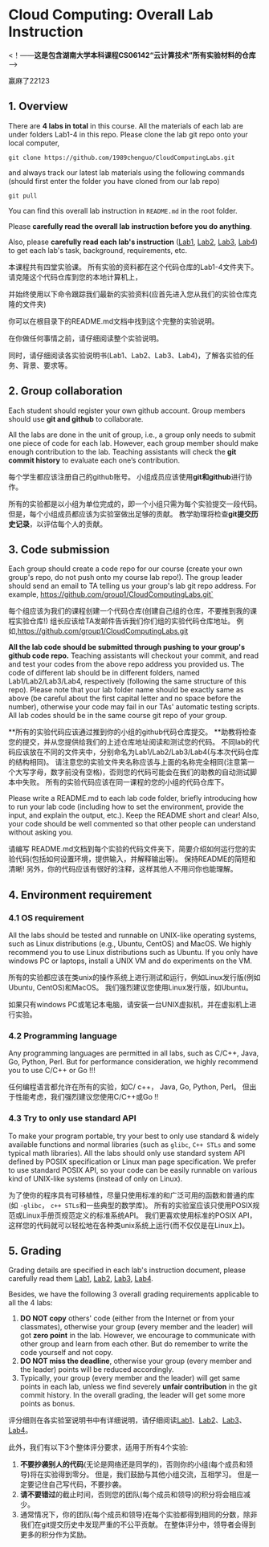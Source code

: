 # Cloud Computing: Overall Lab Instruction

<!--**This is the repo containing all the lab materials for undergraduate course CS06142 "Cloud Computing Techniques" at Hunan University**-->

<！——**这是包含湖南大学本科课程CS06142“云计算技术”所有实验材料的仓库**——>

赢麻了22123

## 1. Overview

There are **4 labs in total** in this course. All the materials of each lab are under folders Lab1-4 in this repo. Please clone the lab git repo onto your local computer,

`git clone https://github.com/1989chenguo/CloudComputingLabs.git`

and always track our latest lab materials using the following commands (should first enter the folder you have cloned from our lab repo)

`git pull`

You can find this overall lab instruction in `README.md` in the root folder.

Please **carefully read the overall lab instruction before you do anything**.

Also, please **carefully read each lab's instruction** ([Lab1](Lab1/README.md), [Lab2](Lab2/README.md), [Lab3](Lab3/README.md), [Lab4](Lab4/README.md)) to get each lab's task, background, requirements, etc.

本课程共有四堂实验课。 所有实验的资料都在这个代码仓库的Lab1-4文件夹下。 请克隆这个代码仓库到您的本地计算机上，

并始终使用以下命令跟踪我们最新的实验资料(应首先进入您从我们的实验仓库克隆的文件夹)

你可以在根目录下的README.md文档中找到这个完整的实验说明。

在你做任何事情之前，请仔细阅读整个实验说明。

同时，请仔细阅读各实验说明书(Lab1、Lab2、Lab3、Lab4)，了解各实验的任务、背景、要求等。

## 2. Group collaboration

Each student should register your own github account. Group members should use **git and github** to collaborate.

All the labs are done in the unit of group, i.e., a group only needs to submit one piece of code for each lab. However, each group member should make enough contribution to the lab. Teaching assistants will check the **git commit history** to evaluate each one’s contribution.

每个学生都应该注册自己的github账号。 小组成员应该使用**git和github**进行协作。

所有的实验都是以小组为单位完成的，即一个小组只需为每个实验提交一段代码。 但是，每个小组成员都应该为实验室做出足够的贡献。 教学助理将检查**git提交历史记录**，以评估每个人的贡献。

## 3. Code submission

Each group should create a code repo for our course (create your own group's repo, do not push onto my course lab repo!). The group leader should send an email to TA telling us your group's lab git repo address. For example, https://github.com/group1/CloudComputingLabs.git`

每个组应该为我们的课程创建一个代码仓库(创建自己组的仓库，不要推到我的课程实验仓库!) 组长应该给TA发邮件告诉我们你们组的实验代码仓库地址。 例如,https://github.com/group1/CloudComputingLabs.git

**All the lab code should be submitted through pushing to your group's github code repo.** Teaching assistants will checkout your commit, and read and test your codes from the above repo address you provided us. The code of different lab should be in different folders, named Lab1/Lab2/Lab3/Lab4, respectively (following the same structure of this repo). Please note that your lab folder name should be exactly same as above (be careful about the first capital letter and no space before the number), otherwise your code may fail in our TAs' automatic testing scripts. All lab codes should be in the same course git repo of your group.

**所有的实验代码应该通过推到你的小组的github代码仓库提交。 **助教将检查您的提交，并从您提供给我们的上述仓库地址阅读和测试您的代码。 不同lab的代码应该放在不同的文件夹中，分别命名为Lab1/Lab2/Lab3/Lab4(与本次代码仓库的结构相同)。 请注意您的实验文件夹名称应该与上面的名称完全相同(注意第一个大写字母，数字前没有空格)，否则您的代码可能会在我们的助教的自动测试脚本中失败。 所有的实验代码应该在同一课程的您的小组的代码仓库下。

Please write a README.md to each lab code folder, briefly introducing how to run your lab code (including how to set the environment, provide the input, and explain the output, etc.). Keep the README short and clear! Also, your code should be well commented so that other people can understand without asking you.

请编写 README.md文档到每个实验的代码文件夹下，简要介绍如何运行您的实验代码(包括如何设置环境，提供输入，并解释输出等)。 保持README的简短和清晰! 另外，你的代码应该有很好的注释，这样其他人不用问你也能理解。

## 4. Environment requirement

### 4.1 OS requirement

All the labs should be tested and runnable on UNIX-like operating systems, such as Linux distributions (e.g., Ubuntu, CentOS) and MacOS. We highly recommend you to use Linux distributions such as Ubuntu.
If you only have windows PC or laptops, install a UNIX VM and do experiments on the VM.

所有的实验都应该在类unix的操作系统上进行测试和运行，例如Linux发行版(例如Ubuntu, CentOS)和MacOS。 我们强烈建议您使用Linux发行版，如Ubuntu。

如果只有windows PC或笔记本电脑，请安装一台UNIX虚拟机，并在虚拟机上进行实验。

### 4.2 Programming language

Any programming languages are permitted in all labs, such as C/C++, Java, Go, Python, Perl. But for performance consideration, we highly recommend you to use C/C++ or Go !!!

任何编程语言都允许在所有的实验，如C/ c++， Java, Go, Python, Perl。 但出于性能考虑，我们强烈建议您使用C/C++或Go !!

### 4.3 Try to only use standard API

To make your program portable, try your best to only use standard & widely available functions and normal libraries (such as `glibc`, `C++ STLs` and some typical math libraries). All the labs should only use standard system API defined by POSIX specification or Linux man page specification. We prefer to use standard POSIX API, so your code can be easily runnable on various kind of UNIX-like systems (instead of only on Linux).

为了使你的程序具有可移植性，尽量只使用标准的和广泛可用的函数和普通的库(如 `·glibc`， `c++ STLs`和一些典型的数学库)。 所有的实验室应该只使用POSIX规范或Linux手册页规范定义的标准系统API。 我们更喜欢使用标准的POSIX API，这样您的代码就可以轻松地在各种类unix系统上运行(而不仅仅是在Linux上)。

## 5. Grading

Grading details are specified in each lab's instruction document, please carefully read them [Lab1](Lab1/README.md), [Lab2](Lab2/README.md), [Lab3](Lab3/README.md), [Lab4](Lab4/README.md).

Besides, we have the following 3 overall grading requirements applicable to all the 4 labs:

1. **DO NOT copy** others' code (either from the Internet or from your classmates), otherwise your group (every member and the leader) will got **zero point** in the lab. However, we encourage to communicate with other group and learn from each other. But do remember to write the code yourself and not copy.
2. **DO NOT miss the deadline**, otherwise your group (every member and the leader) points will be reduced accordingly.
3. Typically, your group (every member and the leader) will get same points in each lab, unless we find severely **unfair contribution** in the git commit history.  In the overall grading, the leader will get some more points as bonus.

评分细则在各实验室说明书中有详细说明，请仔细阅读[Lab1](Lab1/README.md)、[Lab2](Lab2/README.md)、[Lab3](Lab3/README.md)、[Lab4](Lab4/README.md)。

此外，我们有以下3个整体评分要求，适用于所有4个实验:

1. **不要抄袭别人的代码**(无论是网络还是同学的)，否则你的小组(每个成员和领导)将在实验得到零分。 但是，我们鼓励与其他小组交流，互相学习。 但是一定要记住自己写代码，不要抄袭。
2. **请不要错过**的截止时间，否则您的团队(每个成员和领导)的积分将会相应减少。
3. 通常情况下，你的团队(每个成员和领导)在每个实验都得到相同的分数，除非我们在git提交历史中发现严重的不公平贡献。 在整体评分中，领导者会得到更多的积分作为奖励。
